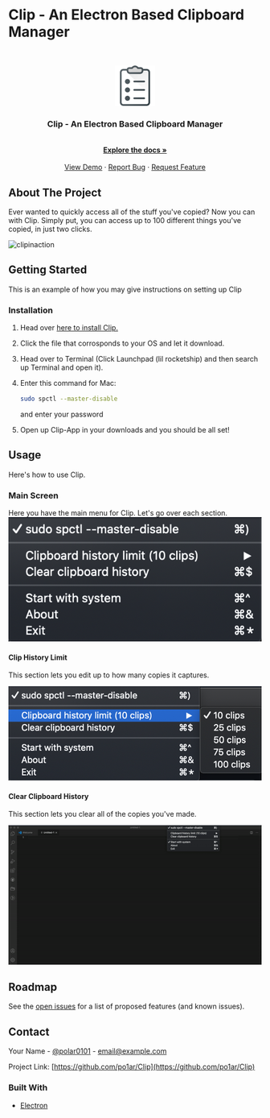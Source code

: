 # Clip - An Electron Based Clipboard Manager

<!-- PROJECT LOGO -->
<br />
<p align="center">
  <a href="https://github.com/po1ar/Clip">
    <img src="note-2.png" alt="Logo" width="80" height="80">
  </a>

  <h3 align="center">Clip - An Electron Based Clipboard Manager</h3>

  <p align="center">
    <br />
    <a href="https://github.com/po1ar/Clip"><strong>Explore the docs »</strong></a>
    <br />
    <br />
    <a href="https://github.com/po1ar/Clip">View Demo</a>
    ·
    <a href="https://github.com/po1ar/Clip/issues">Report Bug</a>
    ·
    <a href="https://github.com/po1ar/Clip/issues">Request Feature</a>
  </p>
</p>




<!-- ABOUT THE PROJECT -->
## About The Project

Ever wanted to quickly access all of the stuff you've copied? Now you can with Clip. Simply put, you can access up to 100 different things you've copied, in just two clicks.

![clipinaction](clipinaction.gif)


<!-- GETTING STARTED -->
## Getting Started

This is an example of how you may give instructions on setting up Clip


### Installation

1. Head over [here to install Clip.](https://github.com/po1ar/Clip/releases/)
2. Click the file that corrosponds to your OS and let it download.
3. Head over to Terminal (Click Launchpad (lil rocketship) and then search up Terminal and open it).
4. Enter this command for Mac:
   ```sh
   sudo spctl --master-disable
   ```
   and enter your password
   
4. Open up Clip-App in your downloads and you should be all set!


<!-- USAGE EXAMPLES -->
## Usage

Here's how to use Clip.

### Main Screen

Here you have the main menu for Clip. Let's go over each section.
![menubar.png](menubar.png)

#### Clip History Limit
This section lets you edit up to how many copies it captures.

![changeamountofclips.png](changeamountofclips.png)

#### Clear Clipboard History
This section lets you clear all of the copies you've made.

![clearallclip.gif](clearallclip.gif)

<!-- ROADMAP -->
## Roadmap

See the [open issues](https://github.com/po1ar/Clip/issues) for a list of proposed features (and known issues).

<!-- CONTACT -->
## Contact

Your Name - [@polar0101](https://twitter.com/polar0101) - email@example.com

Project Link: [https://github.com/po1ar/Clip](https://github.com/po1ar/Clip)



### Built With

* [Electron](https://www.electronjs.org)
